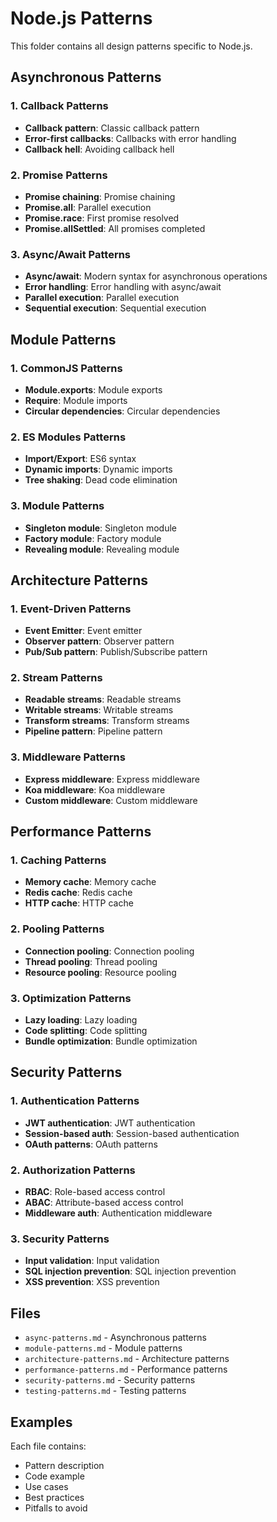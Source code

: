 # Node.js Patterns

This folder contains all design patterns specific to Node.js.

## Asynchronous Patterns

### 1. Callback Patterns
- **Callback pattern**: Classic callback pattern
- **Error-first callbacks**: Callbacks with error handling
- **Callback hell**: Avoiding callback hell

### 2. Promise Patterns
- **Promise chaining**: Promise chaining
- **Promise.all**: Parallel execution
- **Promise.race**: First promise resolved
- **Promise.allSettled**: All promises completed

### 3. Async/Await Patterns
- **Async/await**: Modern syntax for asynchronous operations
- **Error handling**: Error handling with async/await
- **Parallel execution**: Parallel execution
- **Sequential execution**: Sequential execution

## Module Patterns

### 1. CommonJS Patterns
- **Module.exports**: Module exports
- **Require**: Module imports
- **Circular dependencies**: Circular dependencies

### 2. ES Modules Patterns
- **Import/Export**: ES6 syntax
- **Dynamic imports**: Dynamic imports
- **Tree shaking**: Dead code elimination

### 3. Module Patterns
- **Singleton module**: Singleton module
- **Factory module**: Factory module
- **Revealing module**: Revealing module

## Architecture Patterns

### 1. Event-Driven Patterns
- **Event Emitter**: Event emitter
- **Observer pattern**: Observer pattern
- **Pub/Sub pattern**: Publish/Subscribe pattern

### 2. Stream Patterns
- **Readable streams**: Readable streams
- **Writable streams**: Writable streams
- **Transform streams**: Transform streams
- **Pipeline pattern**: Pipeline pattern

### 3. Middleware Patterns
- **Express middleware**: Express middleware
- **Koa middleware**: Koa middleware
- **Custom middleware**: Custom middleware

## Performance Patterns

### 1. Caching Patterns
- **Memory cache**: Memory cache
- **Redis cache**: Redis cache
- **HTTP cache**: HTTP cache

### 2. Pooling Patterns
- **Connection pooling**: Connection pooling
- **Thread pooling**: Thread pooling
- **Resource pooling**: Resource pooling

### 3. Optimization Patterns
- **Lazy loading**: Lazy loading
- **Code splitting**: Code splitting
- **Bundle optimization**: Bundle optimization

## Security Patterns

### 1. Authentication Patterns
- **JWT authentication**: JWT authentication
- **Session-based auth**: Session-based authentication
- **OAuth patterns**: OAuth patterns

### 2. Authorization Patterns
- **RBAC**: Role-based access control
- **ABAC**: Attribute-based access control
- **Middleware auth**: Authentication middleware

### 3. Security Patterns
- **Input validation**: Input validation
- **SQL injection prevention**: SQL injection prevention
- **XSS prevention**: XSS prevention

## Files

- `async-patterns.md` - Asynchronous patterns
- `module-patterns.md` - Module patterns
- `architecture-patterns.md` - Architecture patterns
- `performance-patterns.md` - Performance patterns
- `security-patterns.md` - Security patterns
- `testing-patterns.md` - Testing patterns

## Examples

Each file contains:
- Pattern description
- Code example
- Use cases
- Best practices
- Pitfalls to avoid
